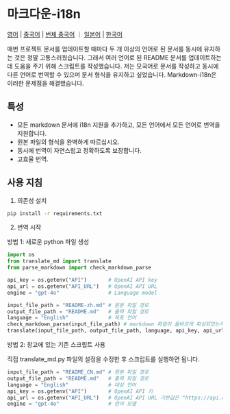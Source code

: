 # 마크다운-i18n

[영어](README.md) | [중국어](README_CN.md) | [번체 중국어](README_zh-hant.md) ｜ [일본어](README_ja.md) | [한국어](README_ko.md)

매번 프로젝트 문서를 업데이트할 때마다 두 개 이상의 언어로 된 문서를 동시에 유지하는 것은 정말 고통스러웠습니다. 그래서 여러 언어로 된 README 문서를 업데이트하는 데 도움을 주기 위해 스크립트를 작성했습니다. 저는 모국어로 문서를 작성하고 동시에 다른 언어로 번역할 수 있으며 문서 형식을 유지하고 싶었습니다. Markdown-i18n은 이러한 문제점을 해결했습니다.

## 특성

- 모든 markdown 문서에 i18n 지원을 추가하고, 모든 언어에서 모든 언어로 번역을 지원합니다.
- 원본 파일의 형식을 완벽하게 따르십시오.
- 동시에 번역이 자연스럽고 정확하도록 보장합니다.
- 고효율 번역.

## 사용 지침

1. 의존성 설치

```bash
pip install -r requirements.txt
```

2. 번역 시작

방법 1: 새로운 python 파일 생성

```python
import os
from translate_md import translate
from parse_markdown import check_markdown_parse

api_key = os.getenv("API")       # OpenAI API key
api_url = os.getenv("API_URL")   # OpenAI API URL
engine = "gpt-4o"                # Language model

input_file_path = "README-zh.md" # 원본 파일 경로
output_file_path = "README.md"   # 출력 파일 경로
language = "English"             # 목표 언어
check_markdown_parse(input_file_path) # markdown 파일이 올바르게 파싱되었는지 확인합니다. 올바르게 파싱되면 번역할 수 있고, 오류가 발생하면 작성자에게 수정 요청을 해야 합니다. 이 단계는 필수는 아니지만, 번역 형식의 정확성을 보장하기 위함입니다.
translate(input_file_path, output_file_path, language, api_key, api_url, engine) # 원본 markdown 파일을 목표 언어로 번역하여 출력 파일에 저장합니다.
```

방법 2: 창고에 있는 기존 스크립트 사용

직접 translate_md.py 파일의 설정을 수정한 후 스크립트를 실행하면 됩니다.

```python
input_file_path = "README_CN.md" # 원본 파일 경로
output_file_path = "README.md"   # 출력 파일 경로
language = "English"             # 대상 언어
api_key = os.getenv("API")       # OpenAI API 키
api_url = os.getenv("API_URL")   # OpenAI API URL 기본값은 "https://api.openai.com/v1/chat/completions"
engine = "gpt-4o"                # 언어 모델
```